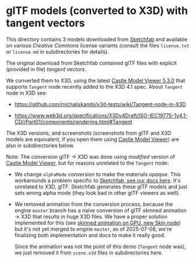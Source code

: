 # glTF models (converted to X3D) with tangent vectors

This directory contains 3 models downloaded from [Sketchfab](https://castle-engine.io/sketchfab) and available on various _Creative Commons_ license variants (consult the files `license.txt` or `license.md` in subdirectories for details).

The original download from Sketchfab contained glTF files with explicit (provided in file) _tangent_ vectors.

We converted them to X3D, using the latest [Castle Model Viewer 5.3.0](https://castle-engine.io/castle-model-viewer) that supports `Tangent` node recently added to the X3D 4.1 spec. About `Tangent` node in X3D see:

- https://github.com/michaliskambi/x3d-tests/wiki/Tangent-node-in-X3D

- https://www.web3d.org/specifications/X3Dv4Draft/ISO-IEC19775-1v4.1-CD//Part01/components/rendering.html#Tangent

The X3D versions, and screenshots (screenshots from glTF and X3D models are equivalent, if you open them using [Castle Model Viewer](https://castle-engine.io/castle-model-viewer)) are also in subdirectories below.

Note: The conversion glTF -> X3D was done using _modified_ version of [Castle Model Viewer](https://castle-engine.io/castle-model-viewer), but for reasons unrelated to the `Tangent` node:

- We change `alphaMode` conversion to make the materials _opaque_. This workarounds a problem specific to [Sketchfab, see our docs here](https://castle-engine.io/sketchfab). It's unrelated to X3D, glTF. Sketchfab generates these glTF models and just sets wrong alpha mode (they look bad in other glTF viewers as well).

- We removed animation from the conversion process, because the engine `master` branch has a naive conversion of glTF skinned animation -> X3D that results in huge X3D files. We have a proper solution implemented for this (see [skinned animation on GPU, new Skin node](https://castle-engine.io/skin)) but it's not yet merged to engine `master`, as of 2025-07-08, we're finalizing both implementation and docs to make it really good.

    Since the animation was not the point of this demo (`Tangent` node was), we just removed it from `scene.x3d` files in subdirectories here.